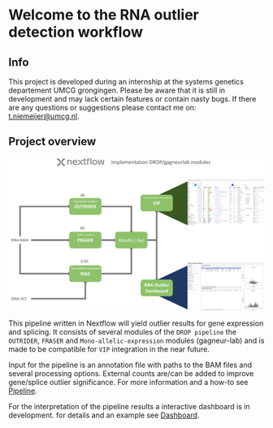 # Welcome to the RNA outlier detection workflow

## Info
This project is developed during an internship at the systems genetics departement UMCG grongingen. Please be aware that it is still in development and may lack certain features or contain nasty bugs. If there are any questions or suggestions please contact me on:
t.niemeijer@umcg.nl. 

## Project overview
![pipeline overview](flowchart_example_pipeline_analysis.png)

This pipeline written in Nextflow will yield outlier results for gene expression and splicing. It consists of several modules of the `DROP pipeline` the `OUTRIDER`, `FRASER` and `Mono-allelic-expression` modules (gagneur-lab) and is made to be compatible for `VIP` integration in the near future.

Input for the pipeline is an annotation file with paths to the BAM files and several processing options. External counts are/can be added to improve gene/splice outlier significance.
For more information and a how-to see [Pipeline](pipeline.md).

For the interpretation of the pipeline results a interactive dashboard is in development.
for details and an example see [Dashboard](dashboard.md).

